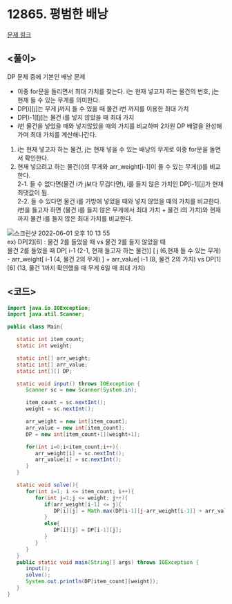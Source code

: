 # 12865. 평범한 배낭

[문제 링크](https://www.acmicpc.net/problem/12865)

## <풀이>

DP 문제 중에 기본인 배낭 문제
- 이중 for문을 돌리면서 최대 가치를 찾는다. i는 현재 넣고자 하는 물건의 번호, j는 현재 들 수 있는 무게를 의미한다.
- DP[i][j]는 무게 j까지 들 수 있을 때 물건 i번 까지를 이용한 최대 가치
- DP[i-1][j]는 물건 i를 넣지 않았을 때 최대 가치
- i번 물건을 넣었을 때와 넣지않았을 때의 가치를 비교하며 2차원 DP 배열을 완성해가며 최대 가치를 계산해나간다.

1. i는 현재 넣고자 하는 물건, j는 현재 넣을 수 있는 배낭의 무게로 이중 for문을 돌면서 확인한다.
2. 현재 넣으려고 하는 물건(i)의 무게와 arr_weight[i-1]이 들 수 있는 무게(j)를 비교한다.</br>
2-1. 들 수 없다면(물건 i가 j보다 무겁다면), i를 들지 않은 가치인 DP[i-1][j]가 현재 최댓값이 됨.</br>
2-2. 들 수 있다면 물건 i를 가방에 넣었을 때와 넣지 않았을 때의 가치를 비교한다. </br>
i번을 들고자 하면 (물건 i를 들지 않은 무게에서 최대 가치 + 물건 i의 가치)와 현재 까지 물건 i를 들지 않은 최대 가치를 비교한다.

![스크린샷 2022-06-01 오후 10 13 55](https://user-images.githubusercontent.com/69469529/171413212-6dba2fe1-5adf-4520-8946-46159d62fe3f.png)
<br>ex) DP[2][6] : 물건 2를 들었을 때 vs 물건 2를 들지 않았을 때 <br>
물건 2를 들었을 때 DP[ i-1 (2-1, 현재 들고자 하는 물건)] [ j (6,현재 들 수 있는 무게) - arr_weight[ i-1 (4, 물건 2의 무게) ] + arr_value[ i-1 (8, 물건 2의 가치) vs DP[1][6] (13, 물건 1까지 확인했을 때 무게 6일 때 최대 가치)
## <코드>
```JAVA
import java.io.IOException;
import java.util.Scanner;

public class Main{

   static int item_count;
   static int weight;

   static int[] arr_weight;
   static int[] arr_value;
   static int[][] DP;

   static void input() throws IOException {
      Scanner sc = new Scanner(System.in);

      item_count = sc.nextInt();
      weight = sc.nextInt();

      arr_weight = new int[item_count];
      arr_value = new int[item_count];
      DP = new int[item_count+1][weight+1];

      for(int i=0;i<item_count;i++){
         arr_weight[i] = sc.nextInt();
         arr_value[i] = sc.nextInt();
      }
   }

   static void solve(){
      for(int i=1; i <= item_count; i++){
         for(int j=1;j <= weight; j++){
            if(arr_weight[i-1] <= j){
               DP[i][j] = Math.max(DP[i-1][j-arr_weight[i-1]] + arr_value[i-1] ,DP[i-1][j]);
            }
            else{
               DP[i][j] = DP[i-1][j];
            }
         }
      }
   }
   public static void main(String[] args) throws IOException {
      input();
      solve();
      System.out.println(DP[item_count][weight]);
   }
}
```
